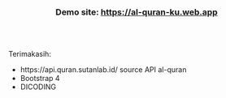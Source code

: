 <h3 align="center">Demo site: <a href="https://al-quran-ku.web.app">https://al-quran-ku.web.app</a></h3>
<br><br>


<p>Terimakasih: </p>
<ul>
  <li>https://api.quran.sutanlab.id/ source API al-quran </li>
  <li>Bootstrap 4</li>
  <li>DICODING</li>
</ul>
